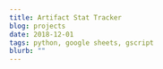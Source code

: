 ```yaml
---
title: Artifact Stat Tracker
blog: projects
date: 2018-12-01
tags: python, google sheets, gscript
blurb: ""
---
```

